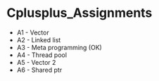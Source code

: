 # Cplusplus_Assignments
- A1 - Vector
- A2 - Linked list
- A3 - Meta programming (OK)
- A4 - Thread pool
- A5 - Vector 2
- A6 - Shared ptr
